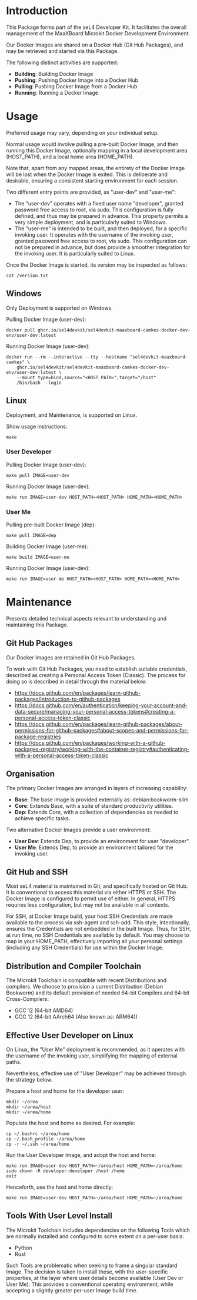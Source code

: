 # Introduction

This Package forms part of the seL4 Developer Kit. It facilitates the overall
management of the MaaXBoard Microkit Docker Development Environment.

Our Docker Images are shared on a Docker Hub (Git Hub Packages), and may be
retrieved and started via this Package.

The following distinct activities are supported:
* __Building__: Building Docker Image
* __Pushing__: Pushing Docker Image into a Docker Hub
* __Pulling__: Pushing Docker Image from a Docker Hub
* __Running__: Running a Docker Image

# Usage

Preferred usage may vary, depending on your individual setup.

Normal usage would involve pulling a pre-built Docker Image, and then running
this Docker Image, optionally mapping in a local development area (HOST_PATH),
and a local home area (HOME_PATH).

Note that, apart from any mapped areas, the entirety of the Docker Image will
be lost when the Docker Image is exited. This is deliberate and desirable,
ensuring a consistent starting environment for each session.

Two different entry points are provided, as "user-dev" and "user-me":
* The "user-dev" operates with a fixed user name "developer", granted password
  free access to root, via sudo. This configuration is fully defined, and thus
may be prepared in advance. This property permits a very simple deployment,
and is particularly suited to Windows.
* The "user-me" is intended to be built, and then deployed, for a specific
  invoking user. It operates with the username of the invoking user, granted
password free access to root, via sudo. This configuration can not be prepared
in advance, but does provide a smoother integration for the invoking user. It
is particularly suited to Linux.

Once the Docker Image is started, its version may be inspected as follows:
```
cat /version.txt
```

## Windows

Only Deployment is supported on Windows.

Pulling Docker Image (user-dev):
```
docker pull ghcr.io/sel4devkit/sel4devkit-maaxboard-camkes-docker-dev-env/user-dev:latest
```

Running Docker Image (user-dev):
```
docker run --rm --interactive --tty --hostname "sel4devkit-maaxboard-camkes" \
    ghcr.io/sel4devkit/sel4devkit-maaxboard-camkes-docker-dev-env/user-dev:latest \
    --mount type=bind,source="<HOST_PATH>",target="/host"
    /bin/bash --login
```

## Linux

Deployment, and Maintenance, is supported on Linux.

Show usage instructions:
```
make
```

### User Developer

Pulling Docker Image (user-dev):
```
make pull IMAGE=user-dev
```

Running Docker Image (user-dev):
```
make run IMAGE=user-dev HOST_PATH=<HOST_PATH> HOME_PATH=<HOME_PATH>
```

### User Me

Pulling pre-built Docker Image (dep):
```
make pull IMAGE=dep
```

Building Docker Image (user-me):
```
make build IMAGE=user-me
```

Running Docker Image (user-dev):
```
make run IMAGE=user-me HOST_PATH=<HOST_PATH> HOME_PATH=<HOME_PATH>
```

# Maintenance

Presents detailed technical aspects relevant to understanding and maintaining
this Package.

## Git Hub Packages

Our Docker Images are retained in Git Hub Packages.

To work with Git Hub Packages, you need to establish suitable credentials,
described as creating a Personal Access Token (Classic). The process for doing
so is described in detail through the material below:
* https://docs.github.com/en/packages/learn-github-packages/introduction-to-github-packages
* https://docs.github.com/en/authentication/keeping-your-account-and-data-secure/managing-your-personal-access-tokens#creating-a-personal-access-token-classic
* https://docs.github.com/en/packages/learn-github-packages/about-permissions-for-github-packages#about-scopes-and-permissions-for-package-registries
* https://docs.github.com/en/packages/working-with-a-github-packages-registry/working-with-the-container-registry#authenticating-with-a-personal-access-token-classic

## Organisation 

The primary Docker Images are arranged in layers of increasing capability:
* __Base__: The base image is provided externally as: debian:bookworm-slim
* __Core__: Extends Base, with a suite of standard productivity
  utilities.
* __Dep__: Extends Core, with a collection of dependencies as needed to
  achieve specific tasks.

Two alternative Docker Images provide a user environment:
* __User Dev__: Extends Dep, to provide an environment for user "developer".
* __User Me__: Extends Dep, to provide an environment tailored for the
  invoking user.

## Git Hub and SSH

Most seL4 material is maintained in Git, and specifically hosted on Git Hub.
It is conventional to access this material via either HTTPS or SSH. The Docker
Image is configured to permit use of either. In general, HTTPS requires less
configuration, but may not be available in all contexts.

For SSH, at Docker Image build, your host SSH Credentials are made available
to the process via ssh-agent and ssh-add. This style, intentionally, ensures
the Credentials are not embedded in the built Image. Thus, for SSH, at run
time, no SSH Credentials are available by default. You may choose to map in
your HOME_PATH, effectively importing all your personal settings (including
any SSH Credentials) for use within the Docker Image.

## Distribution and Compiler Toolchain

The Microkit Toolchain is compatible with recent Distributions and compilers.
We choose to provision a current Distribution (Debian Bookworm) and its
default provision of needed 64-bit Compilers and 64-bit Cross-Compilers:
* GCC 12 (64-bit AMD64)
* GCC 12 (64-bit AArch64 (Also known as: ARM64))

## Effective User Developer on Linux

On Linux, the "User Me" deployment is recommended, as it operates with the
username of the invoking user, simplifying the mapping of external paths.

Nevertheless, effective use of "User Developer" may be achieved through the
strategy below.

Prepare a host and home for the developer user:
```
mkdir ~/area
mkdir ~/area/host
mkdir ~/area/home
```

Populate the host and home as desired. For example:
```
cp ~/.bashrc ~/area/home
cp ~/.bash_profile ~/area/home
cp -r ~/.ssh ~/area/home
```

Run the User Developer Image, and adopt the host and home:
```
make run IMAGE=user-dev HOST_PATH=~/area/host HOME_PATH=~/area/home
sudo chown -R developer:developer /host /home
exit
```

Henceforth, use the host and home directly:
```
make run IMAGE=user-dev HOST_PATH=~/area/host HOME_PATH=~/area/home
```

## Tools With User Level Install

The Microkit Toolchain includes dependencies on the following Tools which are
normally installed and configured to some extent on a per-user basis:
+ Python
+ Rust

Such Tools are problematic when seeking to frame a singular standard Image.
The decision is taken to install these, with the user-specific properties, at
the layer where user details become available (User Dev or User Me). This
provides a conventional operating environment, while accepting a slightly
greater per-user Image build time.
